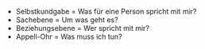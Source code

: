 - Selbstkundgabe = Was für eine Person spricht mit mir?
- Sachebene = Um was geht es?
- Beziehungsebene = Wer spricht mit mir?
- Appell-Ohr = Was muss ich tun?